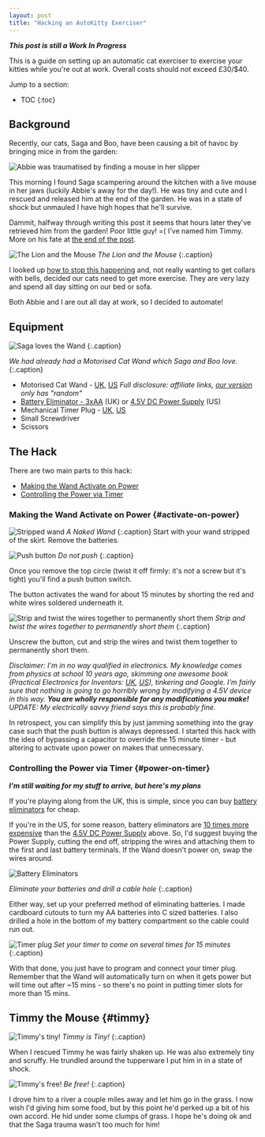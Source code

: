 ```yaml
---
layout: post
title: "Hacking an AutoKitty Exerciser"
---
```


***This post is still a Work In Progress***

This is a guide on setting up an automatic cat exerciser to exercise your kitties while you're out at work. Overall costs should not exceed £30/$40.

Jump to a section:

* TOC
{:toc}

## Background
Recently, our cats, Saga and Boo, have been causing a bit of havoc by bringing mice in from the garden:

![Abbie was traumatised by finding a mouse in her slipper](/images/autokitty/mousetrauma.png)

This morning I found Saga scampering around the kitchen with a live mouse in her jaws (luckily Abbie's away for the day!). He was tiny and cute and I rescued and released him at the end of the garden. He was in a state of shock but unmauled I have high hopes that he'll survive.

Dammit, halfway through writing this post it seems that hours later they've retrieved him from the garden! Poor little guy! =( I've named him Timmy. More on his fate at [the end of the post](#timmy).

![The Lion and the Mouse](/images/autokitty/sagamouse.jpg)
*The Lion and the Mouse* 
{:.caption}

I looked up [how to stop this happening](https://www.pet-happy.com/why-is-your-cat-bringing-mice-home/) and, not really wanting to get collars with bells, decided our cats need to get more exercise. They are very lazy and spend all day sitting on our bed or sofa.

Both Abbie and I are out all day at work, so I decided to automate!

## Equipment
![Saga loves the Wand](/images/autokitty/sagawand.5fps.gif)
{:.caption}

*We had already had a Motorised Cat Wand which Saga and Boo love.*
{:.caption}

* Motorised Cat Wand - [UK](https://www.amazon.co.uk/gp/product/B01EH6RDR0/ref=as_li_tl?ie=UTF8&camp=1634&creative=6738&creativeASIN=B01EH6RDR0&linkCode=as2&tag=oreills-21), [US](https://www.amazon.com/gp/product/B01EH6RDR0/ref=as_li_qf_sp_asin_il_tl?ie=UTF8&tag=oreillsus-20&camp=1789&creative=9325&linkCode=as2&creativeASIN=B01EH6RDR0&linkId=8875599c24e3af0ab4c8a5f5c7e9afe1) *Full disclosure: affiliate links, [our version](https://www.amazon.co.uk/gp/product/B01A4QI5AG/ref=od_aui_detailpages00?ie=UTF8&psc=1) only has "random"*
* [Battery Eliminator - 3xAA](https://www.amazon.co.uk/gp/product/B01MAWHOPM/ref=as_li_tl?ie=UTF8&camp=1634&creative=6738&creativeASIN=B01MAWHOPM&linkCode=as2&tag=oreills-21) (UK) or [4.5V DC Power Supply](https://www.amazon.com/gp/product/B00KCPBEUI/ref=as_li_qf_sp_asin_il_tl?ie=UTF8&tag=oreillsus-20&camp=1789&creative=9325&linkCode=as2&creativeASIN=B00KCPBEUI&linkId=978ed505ef4cc11a047ff024a3b21271) (US)
* Mechanical Timer Plug - [UK](https://www.amazon.co.uk/gp/product/B00GP1RQVY/ref=as_li_tl?ie=UTF8&camp=1634&creative=6738&creativeASIN=B00GP1RQVY&linkCode=as2&tag=oreills-21), [US](https://www.amazon.com/gp/product/B006LYHED0/ref=as_li_qf_sp_asin_il_tl?ie=UTF8&tag=oreillsus-20&camp=1789&creative=9325&linkCode=as2&creativeASIN=B006LYHED0&linkId=14abb99efafdf0bad4e9cf09c92b40d5)
* Small Screwdriver
* Scissors

## The Hack
There are two main parts to this hack:

* [Making the Wand Activate on Power](#activate-on-power)
* [Controlling the Power via Timer](#power-on-timer)

### Making the Wand Activate on Power {#activate-on-power}
![Stripped wand](/images/autokitty/start.jpg)
*A Naked Wand* 
{:.caption}
Start with your wand stripped of the skirt. Remove the batteries.

![Push button](/images/autokitty/pushbutton.jpg)
*Do not push* 
{:.caption}

Once you remove the top circle (twist it off firmly: it's not a screw but it's tight) you'll find a push button switch.

The button activates the wand for about 15 minutes by shorting the red and white wires soldered underneath it.

![Strip and twist the wires together to permanently short them](/images/autokitty/wiresshorted.jpg)
*Strip and twist the wires together to permanently short them*
{:.caption}

Unscrew the button, cut and strip the wires and twist them together to permanently short them.

*Disclaimer: I'm in no way qualified in electronics. My knowledge comes from physics at school 10 years ago, skimming one awesome book (Practical Electronics for Inventors: [UK](https://www.amazon.co.uk/gp/product/1259587541/ref=as_li_tl?ie=UTF8&camp=1634&creative=6738&creativeASIN=1259587541&linkCode=as2&tag=oreills-21), [US](https://www.amazon.com/gp/product/1259587541/ref=as_li_qf_sp_asin_il_tl?ie=UTF8&tag=oreillsus-20&camp=1789&creative=9325&linkCode=as2&creativeASIN=1259587541&linkId=c3fbf1d7cd20eb660066fc3eba0d6cda)), tinkering and Google. I'm fairly sure that nothing is going to go horribly wrong by modifying a 4.5V device in this way. **You are wholly responsible for any modifications you make!** UPDATE: My electrically savvy friend says this is probably fine.*

In retrospect, you can simplify this by just jamming something into the gray case such that the push button is always depressed. I started this hack with the idea of bypassing a capacitor to override the 15 minute timer - but altering to activate upon power on makes that unnecessary.

### Controlling the Power via Timer {#power-on-timer}
***I'm still waiting for my stuff to arrive, but here's my plans***

If you're playing along from the UK, this is simple, since you can buy [battery eliminators](https://www.amazon.co.uk/gp/product/B01MAWHOPM/ref=as_li_tl?ie=UTF8&camp=1634&creative=6738&creativeASIN=B01MAWHOPM&linkCode=as2&tag=oreills-21) for cheap.

If you're in the US, for some reason, battery eliminators are [10 times more expensive](http://www.batteryeliminatorstore.com/index.php?id_product=40&controller=product) than the [4.5V DC Power Supply](https://www.amazon.com/gp/product/B00KCPBEUI/ref=as_li_qf_sp_asin_il_tl?ie=UTF8&tag=oreillsus-20&camp=1789&creative=9325&linkCode=as2&creativeASIN=B00KCPBEUI&linkId=978ed505ef4cc11a047ff024a3b21271) above. So, I'd suggest buying the Power Supply, cutting the end off, stripping the wires and attaching them to the first and last battery terminals. If the Wand doesn't power on, swap the wires around.

![Battery Eliminators](/images/autokitty/batteryeliminator.jpg)

*Eliminate your batteries and drill a cable hole*
{:.caption}

Either way, set up your preferred method of eliminating batteries. I made cardboard cutouts to turn my AA batteries into C sized batteries. I also drilled a hole in the bottom of my battery compartment so the cable could run out.

![Timer plug](/images/autokitty/timerplug.jpg)
*Set your timer to come on several times for 15 minutes*
{:.caption}

With that done, you just have to program and connect your timer plug. Remember that the Wand will automatically turn on when it gets power but will time out after ~15 mins - so there's no point in putting timer slots for more than 15 mins.


## Timmy the Mouse {#timmy}
![Timmy's tiny!](/images/autokitty/tinytimmy.jpg)
*Timmy is Tiny!*
{:.caption}

When I rescued Timmy he was fairly shaken up. He was also extremely tiny and scruffy. He trundled around the tupperware I put him in in a state of shock.

![Timmy's free!](/images/autokitty/timmyfree.jpg)
*Be free!*
{:.caption}

I drove him to a river a couple miles away and let him go in the grass. I now wish I'd giving him some food, but by this point he'd perked up a bit of his own accord. He hid under some clumps of grass. I hope he's doing ok and that the Saga trauma wasn't too much for him!

<!--
## TODO
* Gif of kitty wand
* Compress start jpg (and others?)
* Measure amperage draw
-->

<style>
.caption {
    text-align:center;
}
</style>
